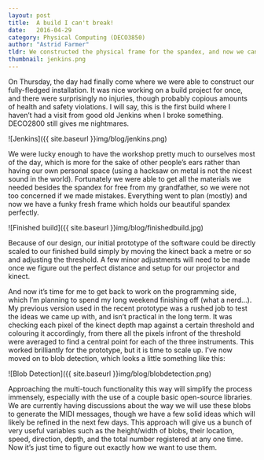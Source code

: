 ```yaml
---
layout: post
title:  A build I can't break!
date:   2016-04-29
category: Physical Computing (DECO3850)
author: "Astrid Farmer"
tldr: We constructed the physical frame for the spandex, and now we can't stop playing with it...
thumbnail: jenkins.png
---
```


On Thursday, the day had finally come where we were able to construct our fully-fledged installation. It was nice working on a build project for once, and there were surprisingly no injuries, though probably copious amounts of health and safety violations. I will say, this is the first build where I haven’t had a visit from good old Jenkins when I broke something. DECO2800 still gives me nightmares.

![Jenkins]({{ site.baseurl }}img/blog/jenkins.png)

We were lucky enough to have the workshop pretty much to ourselves most of the day, which is more for the sake of other people’s ears rather than having our own personal space (using a hacksaw on metal is not the nicest sound in the world). Fortunately we were able to get all the materials we needed besides the spandex for free from my grandfather, so we were not too concerned if we made mistakes. Everything went to plan (mostly) and now we have a funky fresh frame which holds our beautiful spandex perfectly.

![Finished build]({{ site.baseurl }}img/blog/finishedbuild.jpg)

Because of our design, our initial prototype of the software could be directly scaled to our finished build simply by moving the kinect back a metre or so and adjusting the threshold. A few minor adjustments will need to be made once we figure out the perfect distance and setup for our projector and kinect.

And now it’s time for me to get back to work on the programming side, which I’m planning to spend my long weekend finishing off (what a nerd…). My previous version used in the recent prototype was a rushed job to test the ideas we came up with, and isn’t practical in the long term. It was checking each pixel of the kinect depth map against a certain threshold and colouring it accordingly, from there all the pixels infront of the threshold were averaged to find a central point for each of the three instruments. This worked brilliantly for the prototype, but it is time to scale up. I’ve now moved on to blob detection, which looks a little something like this:

![Blob Detection]({{ site.baseurl }}img/blog/blobdetection.png)

Approaching the multi-touch functionality this way will simplify the process immensely, especially with the use of a couple basic open-source libraries. We are currently having discussions about the way we will use these blobs to generate the MIDI messages, though we have a few solid ideas which will likely be refined in the next few days. This approach will give us a bunch of very useful variables such as the height/width of blobs, their location, speed, direction, depth, and the total number registered at any one time. Now it’s just time to figure out exactly how we want to use them.
